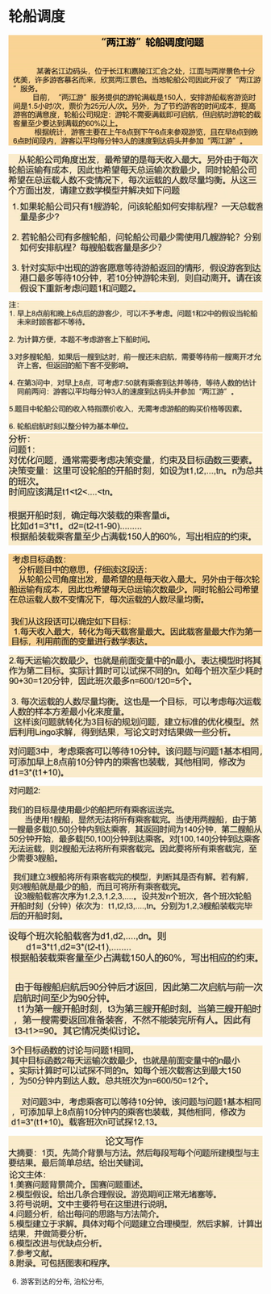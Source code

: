 # 轮船调度

![image-20200213210344893](%E9%A2%98.assets/image-20200213210344893.png)

![image-20200213210456429](%E9%A2%98.assets/image-20200213210456429.png)

![image-20200213210742226](%E9%A2%98.assets/image-20200213210742226.png)![image-20200213212955570](%E9%A2%98.assets/image-20200213212955570.png)

![image-20200213212934575](%E9%A2%98.assets/image-20200213212934575.png)

![image-20200213213149343](%E9%A2%98.assets/image-20200213213149343.png)

![image-20200213213334432](%E9%A2%98.assets/image-20200213213334432.png)

![image-20200213213829475](%E9%A2%98.assets/image-20200213213829475.png)

![image-20200213214523443](%E9%A2%98.assets/image-20200213214523443.png)

![image-20200213215003381](%E9%A2%98.assets/image-20200213215003381.png)

![image-20200213215209468](%E9%A2%98.assets/image-20200213215209468.png)

6. 游客到达的分布, 泊松分布,